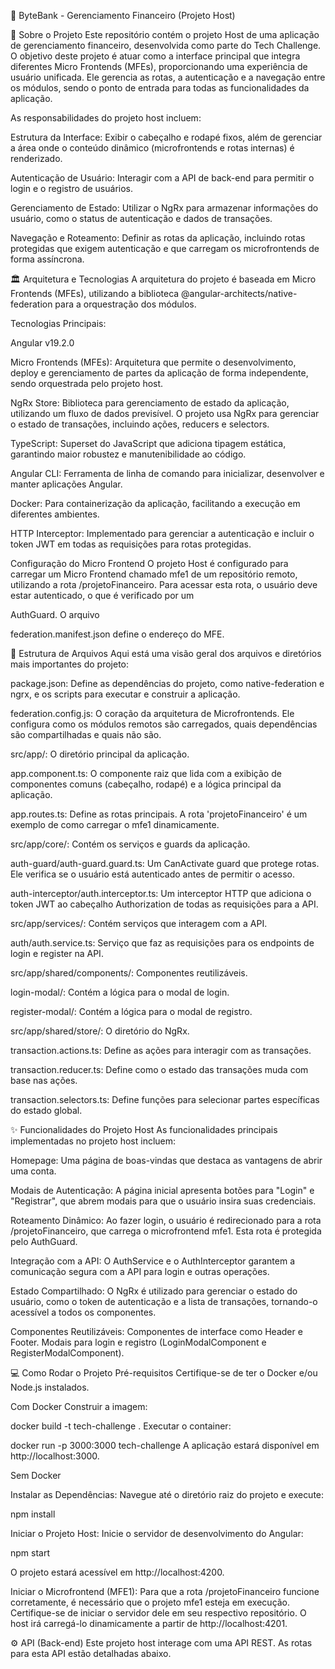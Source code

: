 🚀 ByteBank - Gerenciamento Financeiro (Projeto Host)

🎯 Sobre o Projeto
Este repositório contém o projeto Host de uma aplicação de gerenciamento financeiro, desenvolvida como parte do Tech Challenge. O objetivo deste projeto é atuar como a interface principal que integra diferentes Micro Frontends (MFEs), proporcionando uma experiência de usuário unificada. Ele gerencia as rotas, a autenticação e a navegação entre os módulos, sendo o ponto de entrada para todas as funcionalidades da aplicação.

As responsabilidades do projeto host incluem:

Estrutura da Interface: Exibir o cabeçalho e rodapé fixos, além de gerenciar a área onde o conteúdo dinâmico (microfrontends e rotas internas) é renderizado.

Autenticação de Usuário: Interagir com a API de back-end para permitir o login e o registro de usuários.

Gerenciamento de Estado: Utilizar o NgRx para armazenar informações do usuário, como o status de autenticação e dados de transações.

Navegação e Roteamento: Definir as rotas da aplicação, incluindo rotas protegidas que exigem autenticação e que carregam os microfrontends de forma assíncrona.


🏛️ Arquitetura e Tecnologias
A arquitetura do projeto é baseada em Micro Frontends (MFEs), utilizando a biblioteca @angular-architects/native-federation para a orquestração dos módulos.

Tecnologias Principais:

Angular v19.2.0 

Micro Frontends (MFEs): Arquitetura que permite o desenvolvimento, deploy e gerenciamento de partes da aplicação de forma independente, sendo orquestrada pelo projeto host.

NgRx Store: Biblioteca para gerenciamento de estado da aplicação, utilizando um fluxo de dados previsível. O projeto usa NgRx para gerenciar o estado de transações, incluindo ações, reducers e selectors.

TypeScript: Superset do JavaScript que adiciona tipagem estática, garantindo maior robustez e manutenibilidade ao código.

Angular CLI: Ferramenta de linha de comando para inicializar, desenvolver e manter aplicações Angular.

Docker: Para containerização da aplicação, facilitando a execução em diferentes ambientes.

HTTP Interceptor: Implementado para gerenciar a autenticação e incluir o token JWT em todas as requisições para rotas protegidas.

Configuração do Micro Frontend
O projeto Host é configurado para carregar um Micro Frontend chamado mfe1 de um repositório remoto, utilizando a rota /projetoFinanceiro. Para acessar esta rota, o usuário deve estar autenticado, o que é verificado por um 

AuthGuard. O arquivo 

federation.manifest.json define o endereço do MFE.


📁 Estrutura de Arquivos 
Aqui está uma visão geral dos arquivos e diretórios mais importantes do projeto:

package.json: Define as dependências do projeto, como native-federation e ngrx, e os scripts para executar e construir a aplicação.

federation.config.js: O coração da arquitetura de Microfrontends. Ele configura como os módulos remotos são carregados, quais dependências são compartilhadas e quais não são.

src/app/: O diretório principal da aplicação.

app.component.ts: O componente raiz que lida com a exibição de componentes comuns (cabeçalho, rodapé) e a lógica principal da aplicação.

app.routes.ts: Define as rotas principais. A rota 'projetoFinanceiro' é um exemplo de como carregar o mfe1 dinamicamente.

src/app/core/: Contém os serviços e guards da aplicação.

auth-guard/auth-guard.guard.ts: Um CanActivate guard que protege rotas. Ele verifica se o usuário está autenticado antes de permitir o acesso.

auth-interceptor/auth.interceptor.ts: Um interceptor HTTP que adiciona o token JWT ao cabeçalho Authorization de todas as requisições para a API.

src/app/services/: Contém serviços que interagem com a API.

auth/auth.service.ts: Serviço que faz as requisições para os endpoints de login e register na API.

src/app/shared/components/: Componentes reutilizáveis.

login-modal/: Contém a lógica para o modal de login.

register-modal/: Contém a lógica para o modal de registro.

src/app/shared/store/: O diretório do NgRx.

transaction.actions.ts: Define as ações para interagir com as transações.

transaction.reducer.ts: Define como o estado das transações muda com base nas ações.

transaction.selectors.ts: Define funções para selecionar partes específicas do estado global.


✨ Funcionalidades do Projeto Host
As funcionalidades principais implementadas no projeto host incluem:

Homepage: Uma página de boas-vindas que destaca as vantagens de abrir uma conta.

Modais de Autenticação: A página inicial apresenta botões para "Login" e "Registrar", que abrem modais para que o usuário insira suas credenciais.

Roteamento Dinâmico: Ao fazer login, o usuário é redirecionado para a rota /projetoFinanceiro, que carrega o microfrontend mfe1. Esta rota é protegida pelo AuthGuard.

Integração com a API: O AuthService e o AuthInterceptor garantem a comunicação segura com a API para login e outras operações.

Estado Compartilhado: O NgRx é utilizado para gerenciar o estado do usuário, como o token de autenticação e a lista de transações, tornando-o acessível a todos os componentes.

Componentes Reutilizáveis: Componentes de interface como Header e Footer. Modais para login e registro (LoginModalComponent e RegisterModalComponent).


💻 Como Rodar o Projeto
Pré-requisitos
Certifique-se de ter o Docker e/ou Node.js instalados.

Com Docker
Construir a imagem:

docker build -t tech-challenge .
Executar o container:

docker run -p 3000:3000 tech-challenge
A aplicação estará disponível em http://localhost:3000.

Sem Docker

Instalar as Dependências: Navegue até o diretório raiz do projeto e execute:

npm install

Iniciar o Projeto Host: Inicie o servidor de desenvolvimento do Angular:

npm start

O projeto estará acessível em http://localhost:4200.

Iniciar o Microfrontend (MFE1): Para que a rota /projetoFinanceiro funcione corretamente, é necessário que o projeto mfe1 esteja em execução. Certifique-se de iniciar o servidor dele em seu respectivo repositório. O host irá carregá-lo dinamicamente a partir de http://localhost:4201.

⚙️ API (Back-end)
Este projeto host interage com uma API REST. As rotas para esta API estão detalhadas abaixo.
